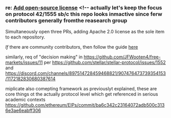 ### re: [Add open-source license](https://github.com/stellar/scp-proofs/issues/25) <!-- actually let's keep the focus on protocol 42/1555 sb/c this repo looks inmactive since ferw contributors generally fromthe reasearch group

Simultaneously open three PRs, adding Apache 2.0 license as the sole item to each repository.

_If_ there are community contributors, then follow the guide [here](https://github.com/stellar/stellar-docs/pull/950#issuecomment-2318373471)

similarly, req of "decision making" in https://github.com/JFWooten4/free-markets/issues/11
per https://github.com/stellar/stellar-protocol/issues/1552 and
https://discord.com/channels/897514728459468821/907476473739354153/1172182830680387614

miplicate also comepting framework as previouslyt explained, these are core things ot the actually protocol level which get referenced in serious academic contexts
https://github.com/ethereum/EIPs/commit/ba6c342c23164072adb500c3136e3ae6eabff306

